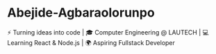 # Abejide-Agbaraolorunpo
⚡ Turning ideas into code | 🎓 Computer Engineering @ LAUTECH | 💻 Learning React &amp; Node.js | 🌍 Aspiring Fullstack Developer
